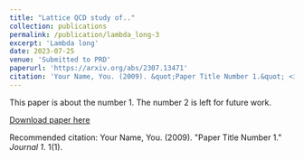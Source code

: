 ```yaml
---
title: "Lattice QCD study of.."
collection: publications
permalink: /publication/lambda_long-3
excerpt: 'Lambda long'
date: 2023-07-25
venue: 'Submitted to PRD'
paperurl: 'https://arxiv.org/abs/2307.13471'
citation: 'Your Name, You. (2009). &quot;Paper Title Number 1.&quot; <i>Journal 1</i>. 1(1).'
---
```

This paper is about the number 1. The number 2 is left for future work.

[Download paper here](http://academicpages.github.io/files/paper1.pdf)

Recommended citation: Your Name, You. (2009). "Paper Title Number 1." <i>Journal 1</i>. 1(1).
